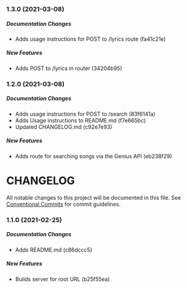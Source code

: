 ### 1.3.0 (2021-03-08)

##### Documentation Changes

*  Adds usage instructions for POST to /lyrics route (fa41c21e)

##### New Features

*  Adds POST to /lyrics in router (34204b95)

### 1.2.0 (2021-03-08)

##### Documentation Changes

*  Adds usage instructions for POST to /search (83f6141a)
*  Adds Usage instructions to README.md (f7e665bc)
*  Updated CHANGELOG.md (c92e7e93)

##### New Features

*  Adds route for searching songs via the Genius API (eb238f29)

# CHANGELOG

All notable changes to this project will be documented in this file.
See [Conventional Commits](https://conventionalcommits.org) for commit guidelines.
### 1.1.0 (2021-02-25)

##### Documentation Changes

*  Adds README.md (c86dccc5)

##### New Features

*  Builds server for root URL (b25f55ea)

